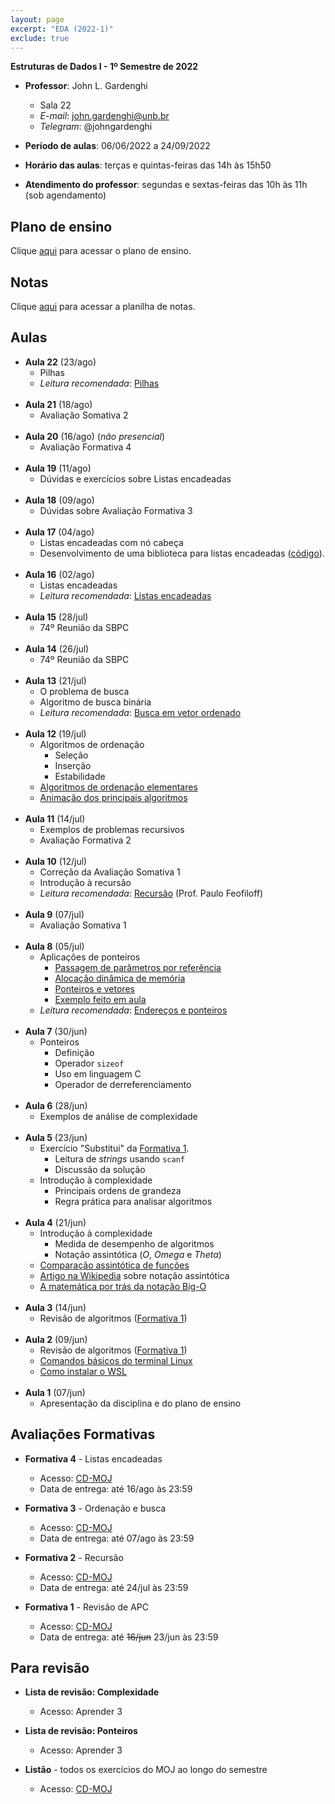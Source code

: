 ```yaml
---
layout: page
excerpt: "EDA (2022-1)"
exclude: true
---
```


**Estruturas de Dados I - 1º Semestre de 2022**

* **Professor**: John L. Gardenghi
  + Sala 22
  + *E-mail*: john.gardenghi@unb.br
  + *Telegram*: @johngardenghi

* **Período de aulas**: 06/06/2022 a 24/09/2022
* **Horário das aulas**: terças e quintas-feiras das 14h às 15h50
* **Atendimento do professor**: segundas e sextas-feiras das 10h às 11h (sob agendamento)

## Plano de ensino

Clique <a href="plano_eda1_22_1.pdf" target="_blank">aqui</a> para acessar o plano de ensino.

## Notas

Clique [aqui](notas.htm) para acessar a planilha de notas.

## Aulas

* **Aula 22** (23/ago)
  + Pilhas
  + *Leitura recomendada*: <a href="https://www.ime.usp.br/~pf/algoritmos/aulas/pilha.html" target="_blank">Pilhas</a>
<br><br>
* **Aula 21** (18/ago)
  + Avaliação Somativa 2
<br><br>
* **Aula 20** (16/ago) (*não presencial*)
  + Avaliação Formativa 4
<br><br>
* **Aula 19** (11/ago)
  + Dúvidas e exercícios sobre Listas encadeadas
<br><br>
* **Aula 18** (09/ago)
  + Dúvidas sobre Avaliação Formativa 3
<br><br>
* **Aula 17** (04/ago)
  + Listas encadeadas com nó cabeça
  + Desenvolvimento de uma biblioteca para listas encadeadas ([código](listasEncadeadas.zip)).
<br><br>
* **Aula 16** (02/ago)
  + Listas encadeadas
  + *Leitura recomendada*: <a href="https://www.ime.usp.br/~pf/algoritmos/aulas/lista.html" target="_blank">Listas encadeadas</a>
<br><br>
* **Aula 15** (28/jul)
  + 74º Reunião da SBPC
<br><br>
* **Aula 14** (26/jul)
  + 74º Reunião da SBPC
<br><br>
* **Aula 13** (21/jul)
  + O problema de busca
  + Algoritmo de busca binária
  + *Leitura recomendada*: <a href="https://www.ime.usp.br/~pf/algoritmos/aulas/bubi.html" target="_blank">Busca em vetor ordenado</a>
<br><br>
* **Aula 12** (19/jul)
  + Algoritmos de ordenação
    + Seleção
    + Inserção
    + Estabilidade
  + <a href="https://www.ime.usp.br/~pf/algoritmos/aulas/ordena.html" target="_blank">Algoritmos de ordenação elementares</a>
  + <a href="https://visualgo.net/en/sorting" target="_blank">Animação dos principais algoritmos</a>
<br><br>
* **Aula 11** (14/jul)
  + Exemplos de problemas recursivos
  + Avaliação Formativa 2
<br><br>
* **Aula 10** (12/jul)
  + Correção da Avaliação Somativa 1
  + Introdução à recursão
  + *Leitura recomendada*: <a href="https://www.ime.usp.br/~pf/algoritmos/aulas/recu.html" target="_blank">Recursão</a> (Prof. Paulo Feofiloff)
<br><br>
* **Aula 9** (07/jul)
  + Avaliação Somativa 1
<br><br>
* **Aula 8** (05/jul)
  + Aplicações de ponteiros
    + <a href="https://web.microsoftstream.com/video/0b127270-4078-465c-96e9-c0b60b84a2ec" target="_blank">Passagem de parâmetros por referência</a>
    + <a href="https://web.microsoftstream.com/video/d13206d2-ad31-4343-9515-8b7a075314da" target="_blank">Alocação dinâmica de memória</a>
    + <a href="https://web.microsoftstream.com/video/24a54429-1540-4d47-b5b1-f75a035d2f57" target="_blank">Ponteiros e vetores</a>
    + <a href="parametros.c" target="_blank">Exemplo feito em aula</a>
  + *Leitura recomendada*: <a href="https://www.ime.usp.br/~pf/algoritmos/aulas/pont.html" target="_blank">Endereços e ponteiros</a>
<br /><br />
* **Aula 7** (30/jun)
  + Ponteiros
    + Definição
    + Operador `sizeof`
    + Uso em linguagem C
    + Operador de derreferenciamento
<br /><br />
* **Aula 6** (28/jun)
  + Exemplos de análise de complexidade
<br /><br />
* **Aula 5** (23/jun)
  + Exercício "Substitui" da <a href="https://moj.naquadah.com.br/cgi-bin/contest.sh/jl_eda_t01_f1_2022_1" target="_blank">Formativa 1</a>.
    + Leitura de *strings* usando `scanf`
    + Discussão da solução
  + Introdução à complexidade
    + Principais ordens de grandeza
    + Regra prática para analisar algoritmos
<br /><br />
* **Aula 4** (21/jun)
  + Introdução à complexidade
    + Medida de desempenho de algoritmos
    + Notação assintótica (*O*, *Omega* e *Theta*)
  + <a href="https://www.ime.usp.br/~pf/analise_de_algoritmos/aulas/Oh.html" target="_blank">Comparação assintótica de funções</a>
  + <a href="https://en.wikipedia.org/wiki/Big_O_notation" target="_blank">Artigo na Wikipedia</a> sobre notação assintótica
  + <a href="https://towardsdatascience.com/the-math-behind-big-o-and-other-asymptotic-notations-64487889f33f" target="_blank">A matemática por trás da notação Big-O</a>
<br /><br />
* **Aula 3** (14/jun)
  + Revisão de algoritmos (<a href="https://moj.naquadah.com.br/cgi-bin/contest.sh/jl_eda_t01_f1_2022_1" target="_blank">Formativa 1</a>)
<br /><br />
* **Aula 2** (09/jun)
  + Revisão de algoritmos (<a href="https://moj.naquadah.com.br/cgi-bin/contest.sh/jl_eda_t01_f1_2022_1" target="_blank">Formativa 1</a>)
  + <a href="https://linux.ime.usp.br/~lucasmmg/livecd/documentacao/documentos/terminal/Terminal_basico.html" target="_blank">Comandos básicos do terminal Linux</a>
  + <a href="https://docs.microsoft.com/pt-br/windows/wsl/install" target="_blank">Como instalar o WSL</a>
<br /><br />
* **Aula 1** (07/jun)
  + Apresentação da disciplina e do plano de ensino

## Avaliações Formativas

* **Formativa 4** - Listas encadeadas
  + Acesso: <a href="https://moj.naquadah.com.br/cgi-bin/contest.sh/jl_eda_t01_f4_2022_1" target="_blank">CD-MOJ</a>
  + Data de entrega: até 16/ago às 23:59

* **Formativa 3** - Ordenação e busca
  + Acesso: <a href="https://moj.naquadah.com.br/cgi-bin/contest.sh/jl_eda_t01_f3_2022_1" target="_blank">CD-MOJ</a>
  + Data de entrega: até 07/ago às 23:59

* **Formativa 2** - Recursão
  + Acesso: <a href="https://moj.naquadah.com.br/cgi-bin/contest.sh/jl_eda_t01_f2_2022_1" target="_blank">CD-MOJ</a>
  + Data de entrega: até 24/jul às 23:59

* **Formativa 1** - Revisão de APC
  + Acesso: <a href="https://moj.naquadah.com.br/cgi-bin/contest.sh/jl_eda_t01_f1_2022_1" target="_blank">CD-MOJ</a>
  + Data de entrega: até ~~16/jun~~ 23/jun às 23:59

## Para revisão

* **Lista de revisão: Complexidade**
  + Acesso: Aprender 3

* **Lista de revisão: Ponteiros**
  + Acesso: Aprender 3

* **Listão** - todos os exercícios do MOJ ao longo do semestre
  + Acesso: <a href="https://moj.naquadah.com.br/cgi-bin/contest.sh/jl_eda_t01_listao_2022_1" target="_blank">CD-MOJ</a>